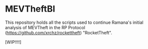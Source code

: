# MEVTheftBI
This repository holds all the scripts used to continue Ramana's initial analysis of MEVTheft in the RP Protocol (https://github.com/xrchz/rockettheft) "RocketTheft".


[WIP!!!!]
